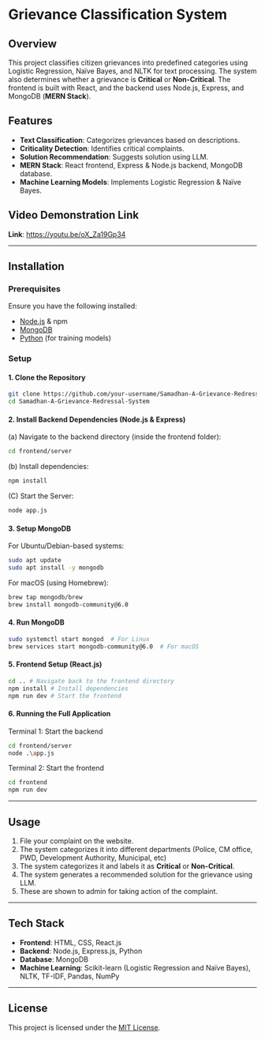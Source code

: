 # Grievance Classification System

## Overview
This project classifies citizen grievances into predefined categories using Logistic Regression, Naïve Bayes, and NLTK for text processing. The system also determines whether a grievance is **Critical** or **Non-Critical**. The frontend is built with React, and the backend uses Node.js, Express, and MongoDB (**MERN Stack**).

## Features
- **Text Classification**: Categorizes grievances based on descriptions.
- **Criticality Detection**: Identifies critical complaints.
- **Solution Recommendation**: Suggests solution using LLM.
- **MERN Stack**: React frontend, Express & Node.js backend, MongoDB database.
- **Machine Learning Models**: Implements Logistic Regression & Naïve Bayes.

## Video Demonstration Link
**Link**: https://youtu.be/oX_Za19Gp34

---

## Installation

### Prerequisites
Ensure you have the following installed:
- [Node.js](https://nodejs.org/) & npm
- [MongoDB](https://www.mongodb.com/)
- [Python](https://www.python.org/) (for training models)

### Setup
#### 1. Clone the Repository
```sh
git clone https://github.com/your-username/Samadhan-A-Grievance-Redressal-System.git
cd Samadhan-A-Grievance-Redressal-System
```

#### 2. Install Backend Dependencies (Node.js & Express)

(a) Navigate to the backend directory (inside the frontend folder):
```sh
cd frontend/server
```
(b) Install dependencies:
```sh
npm install
```
(C) Start the Server:
```sh
node app.js
```


#### 3. Setup MongoDB
For Ubuntu/Debian-based systems:
```sh
sudo apt update
sudo apt install -y mongodb
```

For macOS (using Homebrew):
```sh
brew tap mongodb/brew
brew install mongodb-community@6.0
```

#### 4. Run MongoDB
```sh
sudo systemctl start mongod  # For Linux
brew services start mongodb-community@6.0  # For macOS
```

#### 5. Frontend Setup (React.js)
```sh
cd .. # Navigate back to the frontend directory
npm install # Install dependencies
npm run dev # Start the frontend
```

#### 6. Running the Full Application
Terminal 1: Start the backend
```sh
cd frontend/server
node .\app.js
```
Terminal 2: Start the frontend
```sh
cd frontend
npm run dev
```

---

## Usage
1. File your complaint on the website.
2. The system categorizes it into different departments (Police, CM office, PWD, Development Authority, Municipal, etc)
3. The system categorizes it and labels it as **Critical** or **Non-Critical**.
4. The system generates a recommended solution for the grievance using LLM.
5. These are shown to admin for taking action of the complaint.
---

## Tech Stack
- **Frontend**: HTML, CSS, React.js
- **Backend**: Node.js, Express.js, Python
- **Database**: MongoDB
- **Machine Learning**: Scikit-learn (Logistic Regression and Naïve Bayes), NLTK, TF-IDF, Pandas, NumPy

---

## License
This project is licensed under the [MIT License](LICENSE).
